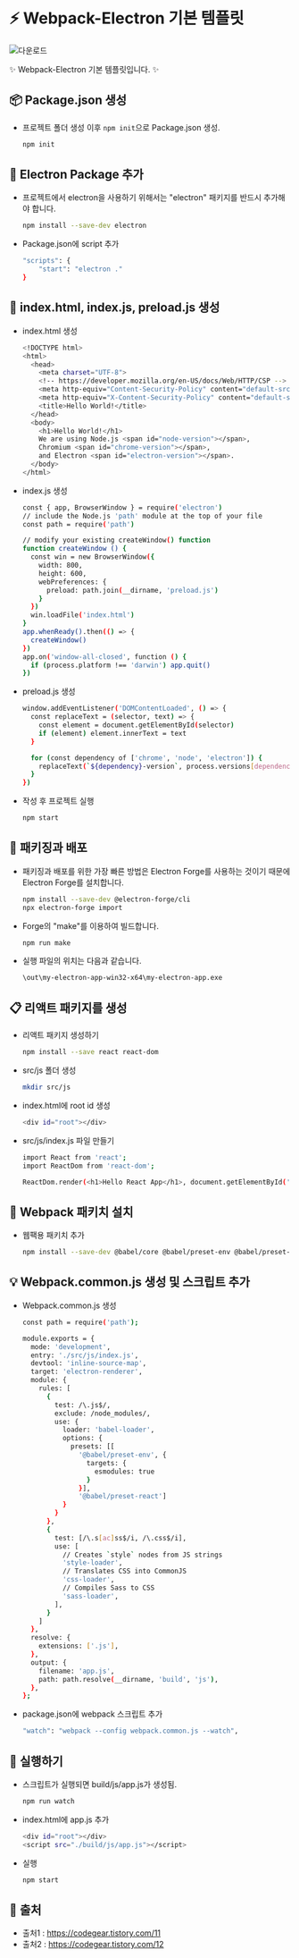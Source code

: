 # **:zap: Webpack-Electron 기본 템플릿**
![다운로드](https://user-images.githubusercontent.com/95972251/191444374-02243615-bd41-4924-a5dc-cd4836ecc92c.png)

✨ Webpack-Electron 기본 템플릿입니다. ✨

## :package: Package.json 생성

- 프로젝트 폴더 생성 이후 `npm init`으로 Package.json 생성.

    ```bash
    npm init
    ```

## :tada: Electron Package 추가

- 프로젝트에서 electron을 사용하기 위해서는 "electron" 패키지를 반드시 추가해야 합니다.

    ```bash
    npm install --save-dev electron
    ```

- Package.json에 script 추가

    ```bash
    "scripts": {
        "start": "electron ."
    }
    ```

## :confetti_ball: index.html, index.js, preload.js  생성

- index.html 생성

    ```bash
    <!DOCTYPE html>
    <html>
      <head>
        <meta charset="UTF-8">
        <!-- https://developer.mozilla.org/en-US/docs/Web/HTTP/CSP -->
        <meta http-equiv="Content-Security-Policy" content="default-src 'self'; script-src 'self'">
        <meta http-equiv="X-Content-Security-Policy" content="default-src 'self'; script-src 'self'">
        <title>Hello World!</title>
      </head>
      <body>
        <h1>Hello World!</h1>
        We are using Node.js <span id="node-version"></span>,
        Chromium <span id="chrome-version"></span>,
        and Electron <span id="electron-version"></span>.
      </body>
    </html>
    ```

- index.js 생성

    ```bash
    const { app, BrowserWindow } = require('electron')
    // include the Node.js 'path' module at the top of your file
    const path = require('path')

    // modify your existing createWindow() function
    function createWindow () {
      const win = new BrowserWindow({
        width: 800,
        height: 600,
        webPreferences: {
          preload: path.join(__dirname, 'preload.js')
        }
      })
      win.loadFile('index.html')
    }
    app.whenReady().then(() => {
      createWindow()
    })
    app.on('window-all-closed', function () {
      if (process.platform !== 'darwin') app.quit()
    })
    ```

- preload.js 생성

    ```bash
    window.addEventListener('DOMContentLoaded', () => {
      const replaceText = (selector, text) => {
        const element = document.getElementById(selector)
        if (element) element.innerText = text
      }

      for (const dependency of ['chrome', 'node', 'electron']) {
        replaceText(`${dependency}-version`, process.versions[dependency])
      }
    })
    ```

- 작성 후 프로젝트 실행

    ```bash
    npm start
    ```

## :rocket: 패키징과 배포

- 패키징과 배포를 위한 가장 빠른 방법은 Electron Forge를 사용하는 것이기 때문에 Electron Forge를 설치합니다.

    ```bash
    npm install --save-dev @electron-forge/cli
    npx electron-forge import
    ```

- Forge의 "make"를 이용하여 빌드합니다.

    ```bash
    npm run make
    ```

- 실행 파일의 위치는 다음과 같습니다.

    ```bash
    \out\my-electron-app-win32-x64\my-electron-app.exe
    ```

## 📋 리액트 패키지를 생성

- 리액트 패키지 생성하기

    ```bash
    npm install --save react react-dom
    ```

- src/js 폴더 생성
    ```bash
    mkdir src/js
    ```

- index.html에 root id 생성

    ```bash
    <div id="root"></div>
    ```

- src/js/index.js 파일 만들기
    ```bash
    import React from 'react';
    import ReactDom from 'react-dom';

    ReactDom.render(<h1>Hello React App</h1>, document.getElementById('root'));
    ```

## 🧨 Webpack 패키치 설치

- 웹팩용 패키치 추가
    ```bash
    npm install --save-dev @babel/core @babel/preset-env @babel/preset-react babel-loader css-loader style-loader sass-loader sass webpack webpack-cli
    ```

## 💡 Webpack.common.js 생성 및 스크립트 추가

- Webpack.common.js 생성

    ```bash
    const path = require('path');

    module.exports = {
      mode: 'development',
      entry: './src/js/index.js',
      devtool: 'inline-source-map',
      target: 'electron-renderer',
      module: {
        rules: [
          {
            test: /\.js$/,
            exclude: /node_modules/,
            use: {
              loader: 'babel-loader',
              options: {
                presets: [[
                  '@babel/preset-env', {
                    targets: {
                      esmodules: true
                    }
                  }],
                  '@babel/preset-react']
              }
            }
          },
          {
            test: [/\.s[ac]ss$/i, /\.css$/i],
            use: [
              // Creates `style` nodes from JS strings
              'style-loader',
              // Translates CSS into CommonJS
              'css-loader',
              // Compiles Sass to CSS
              'sass-loader',
            ],
          }
        ]
      },
      resolve: {
        extensions: ['.js'],
      },
      output: {
        filename: 'app.js',
        path: path.resolve(__dirname, 'build', 'js'),
      },
    };
    ```

- package.json에 webpack 스크립트 추가
    ```bash
    "watch": "webpack --config webpack.common.js --watch",
    ```

## :rocket: 실행하기
- 스크립트가 실행되면 build/js/app.js가 생성됨.
    ```bash
    npm run watch
    ```

- index.html에 app.js 추가

    ```bash
    <div id="root"></div>
    <script src="./build/js/app.js"></script>
    ```

- 실행
    ```bash
    npm start
    ```

## **:paperclip: 출처**
- 출처1 : https://codegear.tistory.com/11
- 출처2 : https://codegear.tistory.com/12
